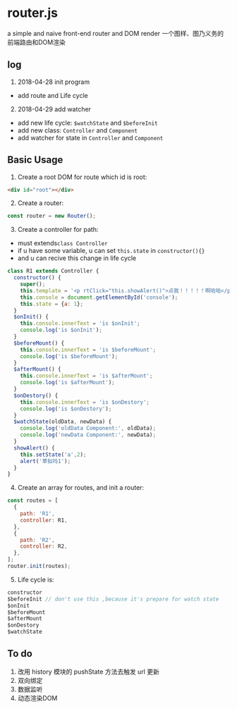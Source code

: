 # router.js
a simple and naive front-end router and DOM render 一个图样、图乃义务的前端路由和DOM渲染

## log
1. 2018-04-28 init program
  - add route and Life cycle
2. 2018-04-29 add watcher
  - add new life cycle: `$watchState` and `$beforeInit`
  - add new class: `Controller` and `Component`
  - add watcher for state in `Controller` and `Component`

## Basic Usage

1. Create a root DOM for route which id is root:
```html
<div id="root"></div>
```

2. Create a router:
``` javascript
const router = new Router();
```

3. Create a controller for path:
  - must extends`class Controller`
  - if u have some variable, u can set `this.state` in `constructor(){}`
  - and u can recive this change in life cycle
``` javascript
class R1 extends Controller {
  constructor() {
    super();
    this.template = '<p rtClick="this.showAlert()">点我！！！！！啊哈哈</p>';
    this.console = document.getElementById('console');
    this.state = {a: 1};
  }
  $onInit() {
    this.console.innerText = 'is $onInit';
    console.log('is $onInit');
  }
  $beforeMount() {
    this.console.innerText = 'is $beforeMount';
    console.log('is $beforeMount');
  }
  $afterMount() {
    this.console.innerText = 'is $afterMount';
    console.log('is $afterMount');
  }
  $onDestory() {
    this.console.innerText = 'is $onDestory';
    console.log('is $onDestory');
  }
  $watchState(oldData, newData) {
    console.log('oldData Component:', oldData);
    console.log('newData Component:', newData);
  }
  showAlert() {
    this.setState('a',2);
    alert('草拟吗1');
  }
}
```

4. Create an array for routes, and init a router:
```javascript
const routes = [
  {
    path: 'R1',
    controller: R1,
  },
  {
    path: 'R2',
    controller: R2,
  },
];
router.init(routes);
```

5. Life cycle is:
```javascript
constructor
$beforeInit // don't use this ,because it's prepare for watch state
$onInit
$beforeMount
$afterMount
$onDestory
$watchState
```

## To do
1. 改用 history 模块的 pushState 方法去触发 url 更新
2. 双向绑定
3. 数据监听
4. 动态渲染DOM
